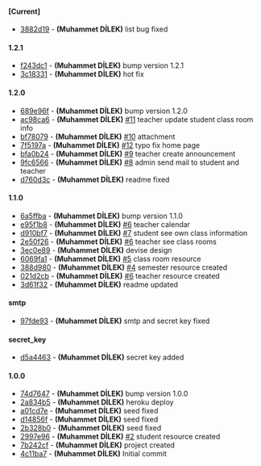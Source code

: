 
#### [Current]
 * [3882d19](../../commit/3882d19) - __(Muhammet DİLEK)__ list bug fixed

#### 1.2.1
 * [f243dc1](../../commit/f243dc1) - __(Muhammet DİLEK)__ bump version 1.2.1
 * [3c18331](../../commit/3c18331) - __(Muhammet DİLEK)__ hot fix

#### 1.2.0
 * [689e96f](../../commit/689e96f) - __(Muhammet DİLEK)__ bump version 1.2.0
 * [ac98ca6](../../commit/ac98ca6) - __(Muhammet DİLEK)__ [#11](../../issues/11) teacher update student class room info
 * [bf78079](../../commit/bf78079) - __(Muhammet DİLEK)__ [#10](../../issues/10) attachment
 * [7f5197a](../../commit/7f5197a) - __(Muhammet DİLEK)__ [#12](../../issues/12) typo fix home page
 * [bfa0b24](../../commit/bfa0b24) - __(Muhammet DİLEK)__ [#9](../../issues/9) teacher create announcement
 * [9fc6566](../../commit/9fc6566) - __(Muhammet DİLEK)__ [#8](../../issues/8) admin send mail to student and teacher
 * [d760d3c](../../commit/d760d3c) - __(Muhammet DİLEK)__ readme fixed

#### 1.1.0
 * [6a5ffba](../../commit/6a5ffba) - __(Muhammet DİLEK)__ bump version 1.1.0
 * [e95f1b8](../../commit/e95f1b8) - __(Muhammet DİLEK)__ [#6](../../issues/6) teacher calendar
 * [d910bf7](../../commit/d910bf7) - __(Muhammet DİLEK)__ [#7](../../issues/7) student see own class information
 * [2e50f26](../../commit/2e50f26) - __(Muhammet DİLEK)__ [#6](../../issues/6) teacher see class rooms
 * [3ec0e89](../../commit/3ec0e89) - __(Muhammet DİLEK)__ devise design
 * [6069fa1](../../commit/6069fa1) - __(Muhammet DİLEK)__ [#5](../../issues/5) class room resource
 * [388d980](../../commit/388d980) - __(Muhammet DİLEK)__ [#4](../../issues/4) semester resource created
 * [021d2cb](../../commit/021d2cb) - __(Muhammet DİLEK)__ [#6](../../issues/6) teacher resource created
 * [3d61f32](../../commit/3d61f32) - __(Muhammet DİLEK)__ readme updated

#### smtp
 * [97fde93](../../commit/97fde93) - __(Muhammet DİLEK)__ smtp and secret key fixed

#### secret_key
 * [d5a4463](../../commit/d5a4463) - __(Muhammet DİLEK)__ secret key added

#### 1.0.0
 * [74d7647](../../commit/74d7647) - __(Muhammet DİLEK)__ bump version 1.0.0
 * [2a834b5](../../commit/2a834b5) - __(Muhammet DİLEK)__ heroku deploy
 * [a01cd7e](../../commit/a01cd7e) - __(Muhammet DİLEK)__ seed fixed
 * [d14856f](../../commit/d14856f) - __(Muhammet DİLEK)__ seed fixed
 * [2b328b0](../../commit/2b328b0) - __(Muhammet DİLEK)__ seed fixed
 * [2997e96](../../commit/2997e96) - __(Muhammet DİLEK)__ [#2](../../issues/2) student resource created
 * [7b242cf](../../commit/7b242cf) - __(Muhammet DİLEK)__ project created
 * [4c11ba7](../../commit/4c11ba7) - __(Muhammet DİLEK)__ Initial commit
